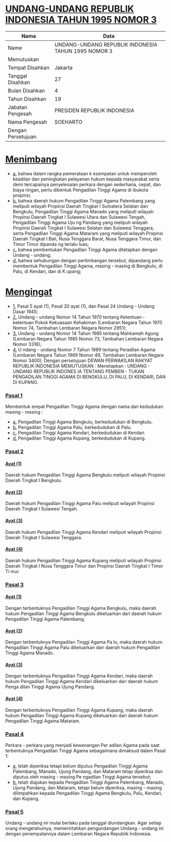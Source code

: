 # [UNDANG-UNDANG REPUBLIK INDONESIA TAHUN 1995 NOMOR 3](http://example.org/legal/document/uu/1995/3)

| Nama | Data |
| ------ | ----- |
|Name|UNDANG-UNDANG REPUBLIK INDONESIA TAHUN 1995 NOMOR 3|
|Memutuskan||
|Tempat Disahkan|Jakarta|
|Tanggal Disahkan|27|
|Bulan Disahkan|4|
|Tahun Disahkan|19|
|Jabatan Pengesah|PRESIDEN REPUBLIK INDONESIA|
|Nama Pengesah|SOEHARTO|
|Dengan Persetujuan||
# [Menimbang](http://example.org/legal/document/uu/1995/3/menimbang)

* [a.](http://example.org/legal/document/uu/1995/3/menimbang/point/a) bahwa dalam rangka pemerataan k esempatan untuk memperoleh keadilan dan peningkatan pelayanan hukum kepada masyarakat serta demi tercapainya penyelesaian perkara dengan sederhana, cepat, dan biaya ringan, perlu dibentuk Pengadilan Tinggi Agama di ibukota propinsi;
* [b.](http://example.org/legal/document/uu/1995/3/menimbang/point/b) bahwa daerah hukum Pengadilan Tinggi Agama Palembang yang meliputi wilayah Propinsi Daerah Tingkat I Sumatera Selatan dan Bengkulu, Pengadilan Tinggi Agama Manado yang meliputi wilayah Propinsi Daerah Tingkat I Sulawesi Utara dan Sulawesi Tengah, Pengadilan Tinggi Agama Uju ng Pandang yang meliputi wilayah Propinsi Daerah Tingkat I Sulawesi Selatan dan Sulawesi Tenggara, serta Pengadilan Tinggi Agama Mataram yang meliputi wilayah Propinsi Daerah Tingkat I Bali, Nusa Tenggara Barat, Nusa Tenggara Timur, dan Timor Timur dipanda ng terlalu luas;
* [c.](http://example.org/legal/document/uu/1995/3/menimbang/point/c) bahwa pembentukan Pengadilan Tinggi Agama ditetapkan dengan Undang - undang;
* [d.](http://example.org/legal/document/uu/1995/3/menimbang/point/d) bahwa sehubungan dengan pertimbangan tersebut, dipandang perlu membentuk Pengadilan Tinggi Agama, masing - masing di Bengkulu, di Palu, di Kendari, dan di K upang;
# [Mengingat](http://example.org/legal/document/uu/1995/3/mengingat)

* [1.](http://example.org/legal/document/uu/1995/3/mengingat/point/0001) Pasal 5 ayat (1), Pasal 20 ayat (1), dan Pasal 24 Undang - Undang Dasar 1945;
* [2.](http://example.org/legal/document/uu/1995/3/mengingat/point/0002) Undang - undang Nomor 14 Tahun 1970 tentang Ketentuan - ketentuan Pokok Kekuasaan Kehakiman (Lembaran Negara Tahun 1970 Nomor 74, Tambahan Lembaran Negara Nomor 2951);
* [3.](http://example.org/legal/document/uu/1995/3/mengingat/point/0003) Undang - undang Nomor 14 Tahun 1985 tentang Mahkamah Agung (Lembaran Negara Tahun 1985 Nomor 73, Tambahan Lembaran Negara Nomor 3316);
* [4.](http://example.org/legal/document/uu/1995/3/mengingat/point/0004) U ndang - undang Nomor 7 Tahun 1989 tentang Peradilan Agama (Lembaran Negara Tahun 1989 Nomor 49, Tambahan Lembaran Negara Nomor 3400); Dengan persetujuan DEWAN PERWAKILAN RAKYAT REPUBLIK INDONESIA MEMUTUSKAN : Menetapkan : UNDANG - UNDANG REPUBLIK INDONES IA TENTANG PEMBEN - TUKAN PENGADILAN TINGGI AGAMA DI BENGKULU, DI PALU, DI KENDARI, DAN DI KUPANG.

### [Pasal 1](http://example.org/legal/document/uu/1995/3/pasal/0001)
Membentuk empat Pengadilan Tinggi Agama dengan nama dan kedudukan masing - masing :
* [a.](http://example.org/legal/document/uu/1995/3/pasal/0001/version/00190427/point/a) Pengadilan Tinggi Agama Bengkulu, berkedudukan di Bengkulu.
* [b.](http://example.org/legal/document/uu/1995/3/pasal/0001/version/00190427/point/b) Pengadilan Tinggi Agama Palu, berkedudukan di Palu.
* [c.](http://example.org/legal/document/uu/1995/3/pasal/0001/version/00190427/point/c) Pengadilan Tinggi Agama Kendari, berkedudukan di Kendari.
* [d.](http://example.org/legal/document/uu/1995/3/pasal/0001/version/00190427/point/d) Pengadilan Tinggi Agama Kupang, berkedudukan di Kupang.


### [Pasal 2](http://example.org/legal/document/uu/1995/3/pasal/0002)

#### [Ayat (1)](http://example.org/legal/document/uu/1995/3/pasal/0002/version/00190427/ayat/0001)
Daerah hukum Pengadilan Tinggi Agama Bengkulu meliputi wilayah Propinsi Daerah Tingkat I Bengkulu.

#### [Ayat (2)](http://example.org/legal/document/uu/1995/3/pasal/0002/version/00190427/ayat/0002)
Daerah hukum Pengadilan Tinggi Agama Palu meliputi wilayah Propinsi Daerah Tingkat I Sulawesi Tengah.

#### [Ayat (3)](http://example.org/legal/document/uu/1995/3/pasal/0002/version/00190427/ayat/0003)
Daerah hukum Pengadilan Tinggi Agama Kendari meliputi wilayah Propinsi Daerah Tingkat I Sulawesi Tenggara.

#### [Ayat (4)](http://example.org/legal/document/uu/1995/3/pasal/0002/version/00190427/ayat/0004)
Daerah hukum Pengadilan Tinggi Agama Kupang meliputi wilayah Propinsi Daerah Tingkat I Nusa Tenggara Timur dan Propinsi Daerah Tingkat I Timor Ti mur.


### [Pasal 3](http://example.org/legal/document/uu/1995/3/pasal/0003)

#### [Ayat (1)](http://example.org/legal/document/uu/1995/3/pasal/0003/version/00190427/ayat/0001)
Dengan terbentuknya Pengadilan Tinggi Agama Bengkulu, maka daerah hukum Pengadilan Tinggi Agama Bengkulu dikeluarkan dari daerah hukum Pengadilan Tinggi Agama Palembang.

#### [Ayat (2)](http://example.org/legal/document/uu/1995/3/pasal/0003/version/00190427/ayat/0002)
Dengan terbentuknya Pengadilan Tinggi Agama Pa lu, maka daerah hukum Pengadilan Tinggi Agama Palu dikeluarkan dari daerah hukum Pengadilan Tinggi Agama Manado.

#### [Ayat (3)](http://example.org/legal/document/uu/1995/3/pasal/0003/version/00190427/ayat/0003)
Dengan terbentuknya Pengadilan Tinggi Agama Kendari, maka daerah hukum Pengadilan Tinggi Agama Kendari dikeluarkan dari daerah hukum Penga dilan Tinggi Agama Ujung Pandang.

#### [Ayat (4)](http://example.org/legal/document/uu/1995/3/pasal/0003/version/00190427/ayat/0004)
Dengan terbentuknya Pengadilan Tinggi Agama Kupang, maka daerah hukum Pengadilan Tinggi Agama Kupang dikeluarkan dari daerah hukum Pengadilan Tinggi Agama Mataram.


### [Pasal 4](http://example.org/legal/document/uu/1995/3/pasal/0004)
Perkara - perkara yang menjadi kewenangan Per adilan Agama pada saat terbentuknya Pengadilan Tinggi Agama sebagaimana dimaksud dalam Pasal 1:
* [a.](http://example.org/legal/document/uu/1995/3/pasal/0004/version/00190427/point/a) telah diperiksa tetapi belum diputus Pengadilan Tinggi Agama Palembang, Manado, Ujung Pandang, dan Mataram tetap diperiksa dan diputus oleh masing - masing Pe ngadilan Tinggi Agama tersebut;
* [b.](http://example.org/legal/document/uu/1995/3/pasal/0004/version/00190427/point/b) telah diajukan kepada Pengadilan Tinggi Agama Palembang, Manado, Ujung Pandang, dan Mataram, tetapi belum diperiksa, masing - masing dilimpahkan kepada Pengadilan Tinggi Agama Bengkulu, Palu, Kendari, dan Kupang.


### [Pasal 5](http://example.org/legal/document/uu/1995/3/pasal/0005)
Undang - undang ini mulai berlaku pada tanggal diundangkan. Agar setiap orang mengetahuinya, memerintahkan pengundangan Undang - undang ini dengan penempatannya dalam Lembaran Negara Republik Indonesia.
